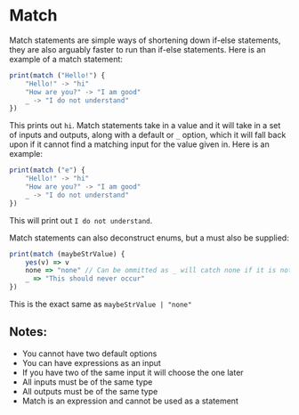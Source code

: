 # Match

Match statements are simple ways of shortening down if-else statements, they are also arguably faster to run than if-else statements. Here is an example of a match statement:

```js
print(match ("Hello!") {
	"Hello!" -> "hi"
	"How are you?" -> "I am good"
	_ -> "I do not understand"
})
```

This prints out `hi`. Match statements take in a value and it will take in a set of inputs and outputs, along with a default or `_` option, which it will fall back upon if it cannot find a matching input for the value given in. Here is an example:

```js
print(match ("e") {
	"Hello!" -> "hi"
	"How are you?" -> "I am good"
	_ -> "I do not understand"
})
```

This will print out `I do not understand`.

Match statements can also deconstruct enums, but a must also be supplied:

```js
print(match (maybeStrValue) {
	yes(v) => v
	none => "none" // Can be ommitted as _ will catch none if it is not there
	_ => "This should never occur"
})
```

This is the exact same as `maybeStrValue | "none"`

## Notes:

- You cannot have two default options
- You can have expressions as an input
- If you have two of the same input it will choose the one later
- All inputs must be of the same type
- All outputs must be of the same type
- Match is an expression and cannot be used as a statement
